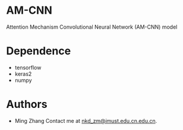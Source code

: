 # AM-CNN
Attention Mechanism Convolutional Neural Network (AM-CNN) model
# Dependence
+ tensorflow
+ keras2
+ numpy
# Authors
+ Ming Zhang Contact me at nkd_zm@imust.edu.cn.edu.cn.
